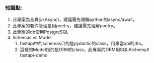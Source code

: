 ### 知識點:
1. 此專案為全異步(Async)，建議需先理解python的async/await。
2. 此專案的套件管理是用poetry，建議需先理解poetry。
3. 此專案的db使用PostgreSQL
4. Schemas vs Model
   1. fastapi中的schemas只的是pydantic的class，用來當api的dto。
   2. 這裡的Model指的是ORM的class，此專案的ORM用SQLAlchemy# fastapi-demo
